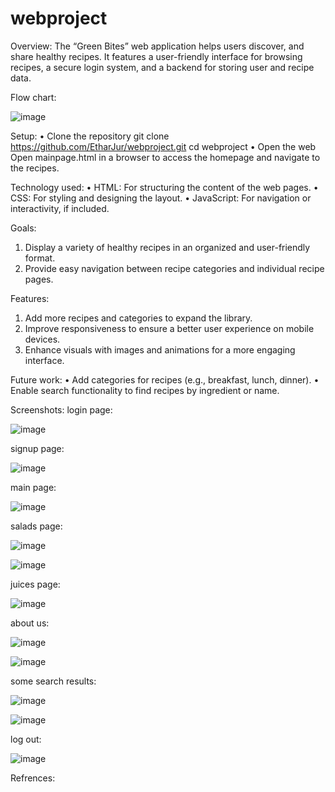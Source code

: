 # webproject
Overview:
The “Green Bites” web application helps users discover, and share healthy recipes. It features a user-friendly interface for browsing recipes, a secure login system, and a backend for storing user and recipe data.


Flow chart:


![image](https://github.com/user-attachments/assets/1501d0c0-9c84-4f9a-bebe-2d3da43eb50b)




Setup:
•	Clone the repository
git clone https://github.com/EtharJur/webproject.git
cd webproject
•	Open the web
Open mainpage.html in a browser to access the homepage and navigate to the recipes.

Technology used:
• HTML: For structuring the content of the web pages.
• CSS: For styling and designing the layout.
• JavaScript: For navigation or interactivity, if included.

Goals:
 1. Display a variety of healthy recipes in an organized and user-friendly format.
 2. Provide easy navigation between recipe categories and individual recipe pages.

Features:
1. Add more recipes and categories to expand the library.
2. Improve responsiveness to ensure a better user experience on mobile devices.
3. Enhance visuals with images and animations for a more engaging interface.

Future work:
• Add categories for recipes (e.g., breakfast, lunch, dinner).
• Enable search functionality to find recipes by ingredient or name.


Screenshots:
login page:


![image](https://github.com/user-attachments/assets/ae14eb5d-f1d7-45d1-a1da-b603dcbe067b)


signup page:


![image](https://github.com/user-attachments/assets/96584883-e63f-43ae-8aec-469213406ac2) 



 main page:

![image](https://github.com/user-attachments/assets/ef4ea69e-93e1-4e09-9954-e950b509fb08)


 
salads page:

![image](https://github.com/user-attachments/assets/37b665c5-e9d2-414c-b2a1-cec051e170fb)


![image](https://github.com/user-attachments/assets/2ebea322-1084-47c9-9373-5fa25b3e8c72)



juices page:

![image](https://github.com/user-attachments/assets/11cbdd35-a9c8-46ef-b040-723765fb2f53)

about us:

![image](https://github.com/user-attachments/assets/1849ad73-c538-4908-a2d9-bca55e506bc5)

![image](https://github.com/user-attachments/assets/354b4b16-8e5a-4829-a19d-416fd6d07e7c)


some search results:

![image](https://github.com/user-attachments/assets/0a6c9c9a-76cf-43c7-ad84-5db39dbceee5)

![image](https://github.com/user-attachments/assets/5a48b49e-b3b3-4a3c-85eb-fac2ad558b50)


log out:


![image](https://github.com/user-attachments/assets/a63fd114-d38a-4e41-ae3b-aac25c714c40)











Refrences:

